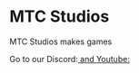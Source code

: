 <!DOCTYPE html>
<html>
<h1>MTC Studios</h1>


<p>MTC Studios makes games</p>

<p>Go to our Discord:<a href="https://discord.gg/5tdesSBp"> and Youtube:<a href="https://www.youtube.com/@MTC-Studios"></p>

</html> 

